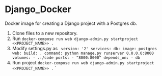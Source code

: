 # Django_Docker
Docker image for creating a Django project with a Postgres db.

1. Clone files to a new repository.
2. Run `docker-compose run web django-admin.py startproject <<PROJECT_NAME>> .`
3. Modify settings.py as 
` version: '2'
 services:
   db:
     image: postgres
   web:
     build: .
     command: python manage.py runserver 0.0.0.0:8000
     volumes:
       - .:/code
     ports:
       - "8000:8000"
     depends_on:
       - db`
4. Run project `docker-compose run web django-admin.py startproject <<PROJECT_NAME>> .`
` 
